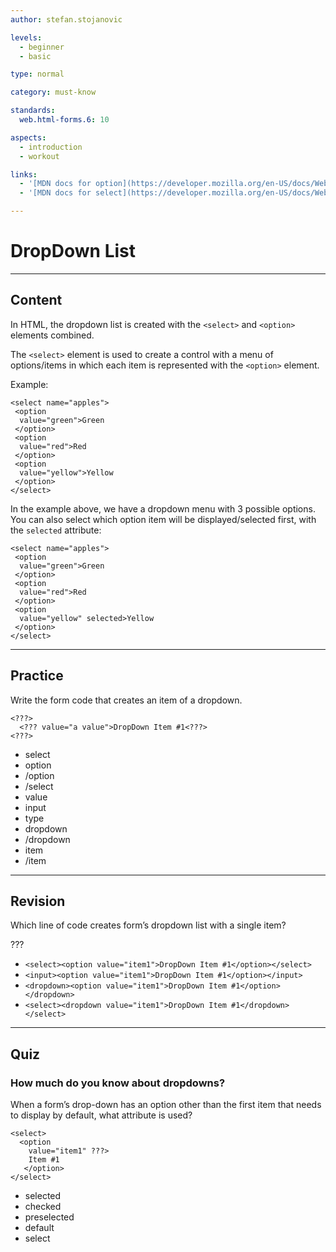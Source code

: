 ```yaml
---
author: stefan.stojanovic

levels:
  - beginner
  - basic

type: normal

category: must-know

standards:
  web.html-forms.6: 10

aspects:
  - introduction
  - workout

links:
  - '[MDN docs for option](https://developer.mozilla.org/en-US/docs/Web/HTML/Element/option){website}'
  - '[MDN docs for select](https://developer.mozilla.org/en-US/docs/Web/HTML/Element/select){website}'

---
```

# DropDown List
---
## Content

In HTML, the dropdown list is created with the `<select>` and `<option>` elements combined.

The `<select>` element is used to create a control with a menu of options/items in which each item is represented with the `<option>` element.

Example:
```
<select name="apples">
 <option
  value="green">Green
 </option>
 <option
  value="red">Red
 </option>
 <option
  value="yellow">Yellow
 </option>
</select>
```

In the example above, we have a dropdown menu with 3 possible options.
You can also select which option item will be displayed/selected first, with the `selected` attribute:
```
<select name="apples">
 <option
  value="green">Green
 </option>
 <option
  value="red">Red
 </option>
 <option
  value="yellow" selected>Yellow
 </option>
</select>
```

---
## Practice

Write the form code that creates an item of a dropdown.

```
<???>
  <??? value="a value">DropDown Item #1<???>
<???>
```

* select
* option
* /option
* /select
* value
* input
* type
* dropdown
* /dropdown
* item
* /item

---
## Revision

Which line of code creates form’s dropdown list with a single item?

???

* `<select><option value="item1">DropDown Item #1</option></select>`
* `<input><option value="item1">DropDown Item #1</option></input>`
* `<dropdown><option value="item1">DropDown Item #1</option></dropdown>`
* `<select><dropdown value="item1">DropDown Item #1</dropdown></select>`

---
## Quiz

### How much do you know about dropdowns?

When a form’s drop-down has an option other than the first item that needs to display by default, what attribute is used?

```
<select>
  <option
    value="item1" ???>
    Item #1
   </option>
</select>
```

* selected
* checked
* preselected
* default
* select
